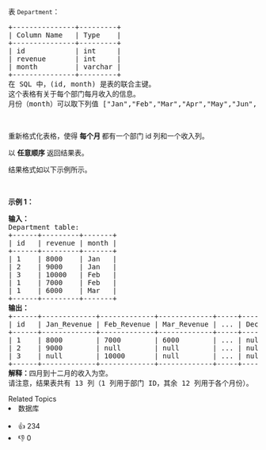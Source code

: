 <p>表&nbsp;<code>Department</code>：</p>

<pre>
+---------------+---------+
| Column Name   | Type    |
+---------------+---------+
| id            | int     |
| revenue       | int     |
| month         | varchar |
+---------------+---------+
在 SQL 中，(id, month) 是表的联合主键。
这个表格有关于每个部门每月收入的信息。
月份（month）可以取下列值 ["Jan","Feb","Mar","Apr","May","Jun","Jul","Aug","Sep","Oct","Nov","Dec"]。
</pre>

<p>&nbsp;</p>

<p>重新格式化表格，使得&nbsp;<strong>每个月&nbsp;</strong>都有一个部门 id 列和一个收入列。</p>

<p>以 <strong>任意顺序</strong> 返回结果表。</p>

<p>结果格式如以下示例所示。</p>

<p>&nbsp;</p>

<p><strong>示例 1：</strong></p>

<pre>
<b>输入：</b>
Department table:
+------+---------+-------+
| id   | revenue | month |
+------+---------+-------+
| 1    | 8000    | Jan   |
| 2    | 9000    | Jan   |
| 3    | 10000   | Feb   |
| 1    | 7000    | Feb   |
| 1    | 6000    | Mar   |
+------+---------+-------+
<b>输出：</b>
+------+-------------+-------------+-------------+-----+-------------+
| id   | Jan_Revenue | Feb_Revenue | Mar_Revenue | ... | Dec_Revenue |
+------+-------------+-------------+-------------+-----+-------------+
| 1    | 8000        | 7000        | 6000        | ... | null        |
| 2    | 9000        | null        | null        | ... | null        |
| 3    | null        | 10000       | null        | ... | null        |
+------+-------------+-------------+-------------+-----+-------------+
<b>解释：</b>四月到十二月的收入为空。 
请注意，结果表共有 13 列（1 列用于部门 ID，其余 12 列用于各个月份）。</pre>

<div><div>Related Topics</div><div><li>数据库</li></div></div><br><div><li>👍 234</li><li>👎 0</li></div>